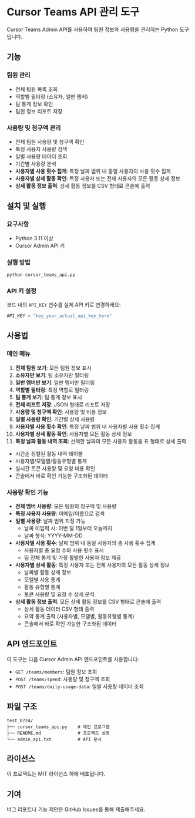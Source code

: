 # Cursor Teams API 관리 도구

Cursor Teams Admin API를 사용하여 팀원 정보와 사용량을 관리하는 Python 도구입니다.

## 기능

### 팀원 관리
- 전체 팀원 목록 조회
- 역할별 필터링 (소유자, 일반 멤버)
- 팀 통계 정보 확인
- 팀원 정보 리포트 저장

### 사용량 및 청구액 관리
- 전체 팀원 사용량 및 청구액 확인
- 특정 사용자 사용량 검색
- 일별 사용량 데이터 조회
- 기간별 사용량 분석
- **사용자별 사용 횟수 집계**: 특정 날짜 범위 내 동일 사용자의 사용 횟수 집계
- **사용자별 상세 활동 확인**: 특정 사용자 또는 전체 사용자의 모든 활동 상세 정보
- **상세 활동 정보 출력**: 상세 활동 정보를 CSV 형태로 콘솔에 출력

## 설치 및 실행

### 요구사항
- Python 3.11 이상
- Cursor Admin API 키

### 실행 방법
```bash
python cursor_teams_api.py
```

### API 키 설정
코드 내의 `API_KEY` 변수를 실제 API 키로 변경하세요:
```python
API_KEY = "key_your_actual_api_key_here"
```

## 사용법

### 메인 메뉴
1. **전체 팀원 보기**: 모든 팀원 정보 표시
2. **소유자만 보기**: 팀 소유자만 필터링
3. **일반 멤버만 보기**: 일반 멤버만 필터링
4. **역할별 필터링**: 특정 역할로 필터링
5. **팀 통계 보기**: 팀 통계 정보 표시
6. **전체 리포트 저장**: JSON 형태로 리포트 저장
7. **사용량 및 청구액 확인**: 사용량 및 비용 정보
8. **일별 사용량 확인**: 기간별 상세 사용량
9. **사용자별 사용 횟수 확인**: 특정 날짜 범위 내 사용자별 사용 횟수 집계
10. **사용자별 상세 활동 확인**: 사용자별 모든 활동 상세 정보
11. **특정 날짜 활동 내역 조회**: 선택한 날짜의 모든 사용자 활동을 표 형태로 상세 출력
  - 시간순 정렬된 활동 내역 테이블
  - 사용자별/모델별/활동유형별 통계
  - 실시간 토큰 사용량 및 요청 비용 확인
  - 콘솔에서 바로 확인 가능한 구조화된 데이터

### 사용량 확인 기능
- **전체 멤버 사용량**: 모든 팀원의 청구액 및 사용량
- **특정 사용자 사용량**: 이메일/이름으로 검색
- **일별 사용량**: 날짜 범위 지정 가능
  - 날짜 미입력 시: 이번 달 1일부터 오늘까지
  - 날짜 형식: YYYY-MM-DD
- **사용자별 사용 횟수**: 날짜 범위 내 동일 사용자의 총 사용 횟수 집계
  - 사용자별 총 요청 수와 사용 횟수 표시
  - 팀 전체 통계 및 가장 활발한 사용자 정보 제공
- **사용자별 상세 활동**: 특정 사용자 또는 전체 사용자의 모든 활동 상세 정보
  - 날짜별 활동 상세 정보
  - 모델별 사용 통계
  - 활동 유형별 통계
  - 토큰 사용량 및 요청 수 상세 분석
- **상세 활동 정보 출력**: 모든 상세 활동 정보를 CSV 형태로 콘솔에 출력
  - 상세 활동 데이터 CSV 형태 출력
  - 요약 통계 출력 (사용자별, 모델별, 활동유형별 통계)
  - 콘솔에서 바로 확인 가능한 구조화된 데이터

## API 엔드포인트

이 도구는 다음 Cursor Admin API 엔드포인트를 사용합니다:
- `GET /teams/members`: 팀원 정보 조회
- `POST /teams/spend`: 사용량 및 청구액 조회
- `POST /teams/daily-usage-data`: 일별 사용량 데이터 조회

## 파일 구조

```
test_0724/
├── cursor_teams_api.py    # 메인 프로그램
├── README.md              # 프로젝트 설명
└── admin_api.txt          # API 문서
```

## 라이선스

이 프로젝트는 MIT 라이선스 하에 배포됩니다.

## 기여

버그 리포트나 기능 제안은 GitHub Issues를 통해 제출해주세요. 